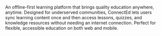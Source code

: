 An offline-first learning platform that brings quality education anywhere, anytime. Designed for underserved communities, ConnectEd lets users sync learning content once and then access lessons, quizzes, and knowledge resources without needing an internet connection. Perfect for flexible, accessible education on both web and mobile.
